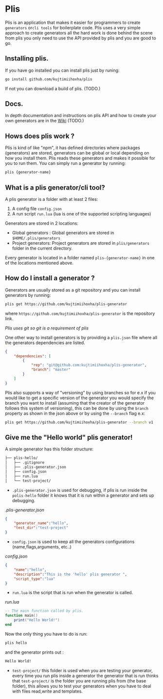 # Plis
Plis is an application that makes it easier for programmers to create `generators` or`cli tools` for boilerplate code.
Plis uses a very simple approach to create generators all the hard work is done behind the scene from plis you only need
to use the API provided by plis and you are good to go.
## Installing plis.
If you have go installed you can install plis just by runing:
```bash
go install github.com/kujtimiihoxha/plis
```
If not you can download a build of plis. (TODO.)
## Docs.
In depth documentation and instructions on plis API and how to create your own generators are in the
 [Wiki](https://github.com/kujtimiihoxha/plis/wiki) (TODO.)
## Hows does plis work ?
Plis is kind of like "npm", it has defined directories where packages (generators) are stored, generators can be 
global or local depending on how you install them. Plis reads these generators and makes it possible for you to run them.
You can simply run a generator by running:
```bash
plis {generator-name}
```
## What is a plis generator/cli tool?
A plis generator is a folder with at least 2 files:

1. A config file `config.json`
2. A run script `run.lua` (lua is one of the supported scripting languages)

Generators are stored in 2 locations:

 - Global generators :
 Global generators are stored in   `$HOME/.plis/generators`
 - Project generators:
 Project generators are stored in `plis/generators` folder in the current directory.
 
Every generator is located in a folder named `plis-{generator-name}` in one of the locations mentioned above.
 
## How do I install a generator ?

Generators are usually stored as a git repository and you can install generators by running:

 ```bash
plis get https://github.com/kujtimiihoxha/plis-generator
```

where `https://github.com/kujtimiihoxha/plis-generator` is the repository link.

*Plis uses git so git is a requirement of plis*

One other way to install generators is by providing a `plis.json` file where all the generators dependencies are listed.
```json
{
    "dependencies": [
        {
            "rep": "git@github.com:kujtimiihoxha/plis-generator",
            "branch": "master"
        }
    ]
}
```
Plis also supports a way of "versioning" by using branches so for e.x if you would like to get a specific
version of the generator you would specify the branch you want to install (assuming that the creator of the generator follows
this system of versioning), this can be done by using the `branch` property as shown in the json above or by using 
the `--branch` flag e.x:
```bash
plis get https://github.com/kujtimiihoxha/plis-generator --branch v1
```
## Give me the "Hello world" plis generator!
A simple generator has this folder structure:
```bash
├── plis-hello/
│   ├── .gitignore
│   ├── .plis-generator.json
│   ├── config.json
│   ├── run.lua
│   └── test-project/
```
- `.plis-generator.json` is used for debugging, if plis is run inside the `polis-hello` folder it knows that it is run
within a generator and sets up debugging.

*.plis-generator.json*
```json
{
    "generator_name":"hello",
    "test_dir":"test-project"
}
```
- `config.json` is used to keep all the generators configurations (name,flags,arguments, etc..)

*config.json*
```json
{
    "name":"hello",
    "description":"This is the 'hello' plis generator ",
    "script_type":"lua"
}
```
- `run.lua` is the script that is run when the generator is called.

*run.lua*
```lua
-- The main function called by plis.
function main()
    print("Hello World!")
end
```

Now the only thing you have to do is run:
```bash
plis hello
```

and the generator prints out :
```bash
Hello World!
```

- `test-project/` this folder is used when you are testing your generator, every time you run plis inside a generator
the generator that is run thinks that `test-project/` is the folder you are running plis from (the base folder),
this allows you to test your generators when you have to deal with files read,write and templates.
